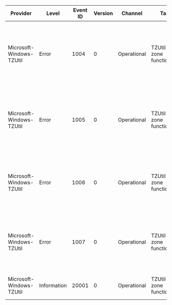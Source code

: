 Provider                  |  Level        |  Event ID  |  Version  |  Channel      |  Task                            |  Opcode             |  Keyword  |  Message
--------------------------|---------------|------------|-----------|---------------|----------------------------------|---------------------|-----------|-------------------------------------------------------------------------------------------------------------------------------------------
Microsoft-Windows-TZUtil  |  Error        |  1004      |  0        |  Operational  |  TZUtil time zone functionality  |  TZUtil operations  |           |  The attempt to set the system time zone to "{Time Zone}" returned error. Error code is {ErrorCode}. Error message is: "{ErrorMessage}".
Microsoft-Windows-TZUtil  |  Error        |  1005      |  0        |  Operational  |  TZUtil time zone functionality  |  TZUtil operations  |           |  The attempt to set the system time zone to "{Time Zone}" returned error. Error code is {ErrorCode}. The time zone has been made obsolete.
Microsoft-Windows-TZUtil  |  Error        |  1006      |  0        |  Operational  |  TZUtil time zone functionality  |  TZUtil operations  |           |  The attempt to set the system time zone to "{Time Zone}" returned error. Error code is {ErrorCode}. The time zone is unrecognized.
Microsoft-Windows-TZUtil  |  Error        |  1007      |  0        |  Operational  |  TZUtil time zone functionality  |  TZUtil operations  |           |  The attempt to set the system time zone to "{Time Zone}" returned error. Error code is {ErrorCode}. The time zone data is unreadable.
Microsoft-Windows-TZUtil  |  Information  |  20001     |  0        |  Operational  |  TZUtil time zone functionality  |  TZUtil operations  |           |  The system time zone was set successfully to "{Time Zone}".